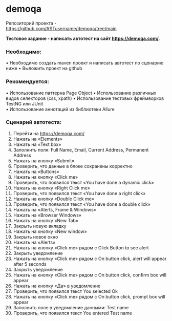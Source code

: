 # demoqa

Репозиторий проекта -https://github.com/ASTusername/demoqa/tree/main

__Тестовое задание - написать автотест на сайт https://demoqa.com/.__

### Необходимо:

•    Необходимо создать maven проект и написать автотест по сценарию ниже
•    Выложить проект на github

### Рекомендуется:

•    Использование паттерна Page Object
•    Использование различных видов селекторов (css, xpath)
•    Использование тестовых фреймворков TestNG или JUnit  
•    Использование аннотаций из библиотеки Allure 

### Сценарий автотеста:

1.	Перейти на https://demoqa.com/
2.	Нажать на «Elements»
3.	Нажать на «Text box»
4.	Заполнить поля: Full Name, Email, Current Address, Permanent Address
5.	Нажать на кнопку «Submit»
6.	Проверить, что данные в блоке сохранены корректно
7.	Нажать на «Buttons»
8.	Нажать на кнопку «Click me»
9.	Проверить, что появился текст «You have done a dynamic click»
10.	Нажать на кнопку «Right Click me»
11.	Проверить, что появился текст «You have done a right click»
12.	Нажать на кнопку «Double Click me»
13.	Проверить, что появился текст «You have done a double click»
14.	Нажать на «Alerts, Frame & Windows»
15.	Нажать на «Browser Windows»
16.	Нажать на кнопку «New Tab»
17.	Закрыть новую вкладку
18.	Нажать на кнопку «New window»
19.	 Закрыть новое окно
20.	Нажать на «Alerts»
21.	Нажать на кнопку «Click me»  рядом с Click Button to see alert
22.	Закрыть уведомление
23.	Нажать на кнопку «Click me»  рядом с On button click, alert will appear after 5 seconds
24.	Закрыть уведомление
25.	Нажать на кнопку «Click me»  рядом с On button click, confirm box will appear
26.	Нажать на кнопку «Да» в уведомление
27.	Проверить, что появился текст You selected Ok
28.	Нажать на кнопку «Click me»  рядом с On button click, prompt box will appear
29.	Заполнить поле в уведомление данными: Test name
30.	Проверить, что появился текст You entered Test name